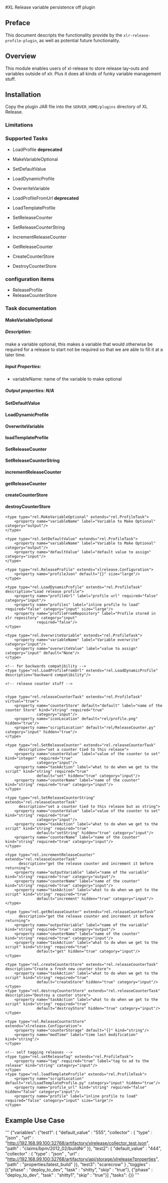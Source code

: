 #XL Release variable persistence off plugin

## Preface
This document descripts the functionality provide by the `xlr-release-profile-plugin`, as well as potential future functionality.

## Overview
This module enables users of xl-release to store release lay-outs and variables outside of xlr.
Plus it does all kinds of funky variable management stuff.

## Installation


Copy the plugin JAR file into the `SERVER_HOME/plugins` directory of XL Release.

### Limitations

### Supported Tasks

* LoadProfile **deprecated**
* MakeVariableOptional
* SetDefaultValue
* LoadDynamicProfile
* OverwriteVariable
* LoadProfileFromUrl **deprecated**
* LoadTemplateProfile

* SetReleaseCounter
* SetReleaseCounterString
* IncrementReleaseCounter
* GetReleaseCounter
* CreateCounterStore
* DestroyCounterStore


### configuration items
* ReleaseProfile
* ReleaseCounterStore


### Task documentation

####  MakeVariableOptional
##### Description:
make a variable optional, this makes a variable that would otherwise be required for a release to start not be required so that we are able to fill it at a later time.
##### Input Properties:
* variableName: name of the variable to make optional
##### Output properties: **N/A**

####  SetDefaultValue
####  LoadDynamicProfile
####  OverwriteVariable
####  loadTemplateProfile

####  SetReleaseCounter
####  SetReleaseCounterString
####  incrementReleaseCounter
####  getReleaseCounter
####  createCounterStore
####  destroyCounterStore




    <type type="rel.MakeVariableOptional" extends="rel.ProfileTask">
        <property name="variableName" label="Variable to Make Optional" category="output"/>
    </type>

    <type type="rel.SetDefaultValue" extends="rel.ProfileTask">
        <property name="variableName" label="Variable to Make Optional" category="output"/>
        <property name="defaultValue" label="default value to assign" category="input"/>
    </type>

    <type type="rel.ReleaseProfile" extends="xlrelease.Configuration">
        <property name="profileJson" default="{}" size="large"/>
    </type>

    <type type="rel.LoadDynamicProfile" extends="rel.ProfileTask" description="Load release profile">
        <property name="profileUrl" label="profile url" required="false" category="input"/>
        <property name="profiles" label="inline profile to load" required="false" category="input" size="large"/>
        <property name="profileFromRepository" label="Profile stored in xlr repository" category="input"
                  required="false"/>
    </type>

    <type type="rel.OverwriteVariable" extends="rel.ProfileTask">
        <property name="variableName" label="Variable overwrite" category="input"/>
        <property name="overwriteValue" label="value to assign" category="input" default="None"/>
    </type>

    <!-- for backwards compatibility -->
    <type type="rel.LoadProfileFromUrl" extends="rel.LoadDynamicProfile" description="backward compatibility"/>

    <!-- release counter stuff -->


    <type type="rel.releaseCounterTask" extends="rel.ProfileTask" virtual="true">
        <property name="counterStore" default="default" label="name of the counter Store" kind="string" required="true"
                  category="input"/>
        <property name="iconLocation" default="rel/profile.png" hidden="true"/>
        <property name="scriptLocation" default="rel/ReleaseCounter.py" category="input" hidden="true"/>
    </type>

    <type type="rel.SetReleaseCounter" extends="rel.releaseCounterTask"
          description="set a counter tied to this release">
        <property name="counterValue" label="value of the counter to set" kind="integer" required="true"
                  category="input"/>
        <property name="taskAction" label="what to do when we get to the script" kind="string" required="true"
                  default="set" hidden="true" category="input"/>
        <property name="counterName" label="name of the counter" kind="string" required="true" category="input"/>
    </type>

    <type type="rel.SetReleaseCounterString" extends="rel.releaseCounterTask"
          description="set a counter tied to this release but as string">
        <property name="counterValue" label="value of the counter to set" kind="string" required="true"
                  category="input"/>
        <property name="taskAction" label="what to do when we get to the script" kind="string" required="true"
                  default="setString" hidden="true" category="input"/>
        <property name="counterName" label="name of the counter" kind="string" required="true" category="input"/>
    </type>

    <type type="rel.incrementReleaseCounter" extends="rel.releaseCounterTask"
          description="get the release counter and increment it before returning">
        <property name="outputVariable" label="name of the variable" kind="string" required="true" category="output"/>
        <property name="counterName" label="name of the counter" kind="string" required="true" category="input"/>
        <property name="taskAction" label="what to do when we get to the script" kind="string" required="true"
                  default="increment" hidden="true" category="input"/>
    </type>

    <type type="rel.getReleaseCounter" extends="rel.releaseCounterTask"
          description="get the release counter and increment it before returning">
        <property name="outputVariable" label="name of the variable" kind="string" required="true" category="output"/>
        <property name="counterName" label="name of the counter" kind="string" required="true" category="input"/>
        <property name="taskAction" label="what to do when we get to the script" kind="string" required="true"
                  default="get" hidden="true" category="input"/>
    </type>

    <type type="rel.createCounterStore" extends="rel.releaseCounterTask" description="Create a fresh new counter store">
        <property name="taskAction" label="what to do when we get to the script" kind="string" required="true"
                  default="createStore" hidden="true" category="input"/>
    </type>
    <type type="rel.destroyCounterStore" extends="rel.releaseCounterTask" description="Destroy a counter store">
        <property name="taskAction" label="what to do when we get to the script" kind="string" required="true"
                  default="destroyStore" hidden="true" category="input"/>
    </type>

    <type type="rel.ReleaseCounterStore" extends="xlrelease.Configuration">
        <property name="counterStorage" default="{}" kind="string"/>
        <property name="modTime" label="time last modification" kind="string"/>
    </type>

    <!-- self tagging releases -->
    <type type="rel.setReleaseTag" extends="rel.ProfileTask">
        <property name="tag" required="true" label="tag to ad to the release" kind="string" category="input"/>
    </type>
    <type type="rel.loadTemplateProfile" extends="rel.ProfileTask">
        <property name="scriptLocation" default="rel/LoadTemplateProfile.py" category="input" hidden="true"/>
        <property name="profile_url" kind="string" required="false" hidden="false" category="input"/>
        <property name="profile" label="inline profile to load" required="false" category="input" size="large"/>
    </type>


</synthetic>


## Example Use Case


'''
{"variables":
    {"test1": { "default_value" : "555",
                "collector" : { "type" : "json" ,
                                "url" : "http://192.168.99.100:32768/artifactory/xlrelease/collector_test.json",
                                "path" : "claims/bpm/2012_02/buildNr" }},
     "test2": { "default_value" : "444",
                "collector" : { "type" : "json" ,
                                "url" : "http://192.168.99.100:32768/artifactory/api/storage/xlrelease?properties",
                                "path" : "properties/latest_build" }},
     "test3": "scarecrow" }
     ,"toggles" :
      [{"phase" : "deploy_to_dev", "task" : "shitty", "skip" : "true"},
       {"phase" : "deploy_to_dev", "task" : "shitty1", "skip" : "true"}]
     ,"tasks": {}}
'''
